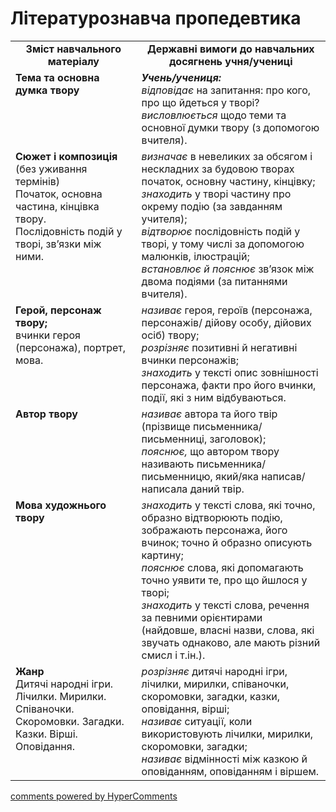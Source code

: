 <div id="hypercomments_widget" class="js-hypercomments-widget invisible"></div>

# Літературознавча пропедевтика

<table>
  <tr>
    <td width="40%" align="center"><b>Зміст навчального матеріалу<b></td>
    <td width="60%" align="center"><b>Державні вимоги до навчальних досягнень учня/учениці</b></td>
  </tr>
  <tr>
    <td width="40%" style="vertical-align:top !important;">
<b>Тема та основна думка твору</b>
</td>
    <td width="60%" style="vertical-align:top !important;">
<i><b>Учень/учениця:</b></i><br>
<i>відповідає</i> на запитання: про кого, про що йдеться у творі?<br>
<i>висловлюється</i> щодо теми та основної думки твору (з допомогою вчителя).
</td>
  </tr>
  <tr>
    <td width="40%" style="vertical-align:top !important;">
<b>Сюжет і композиція</b> <br>
(без уживання термінів)<br>
Початок, основна частина, кінцівка твору. <br>
Послідовність подій у творі, зв’язки між ними.
</td>
    <td width="60%" style="vertical-align:top !important;">
<i>визначає</i> в невеликих за обсягом і нескладних за будовою творах початок, основну частину, кінцівку;<br>
<i>знаходить</i> у творі частину про окрему подію (за завданням учителя); <br>
<i>відтворює</i> послідовність подій у творі, у тому числі за допомогою малюнків, ілюстрацій;<br>
<i>встановлює й пояснює</i> зв’язок між двома подіями (за питаннями вчителя).
</td>
  </tr>
  <tr>
    <td width="40%" style="vertical-align:top !important;">
<b>Герой, персонаж твору;</b><br> 
вчинки героя (персонажа), портрет, мова.</td>
    <td width="60%" style="vertical-align:top !important;">
<i>називає</i> героя, героїв (персонажа, персонажів/ дійову особу, дійових осіб) твору;<br> 
<i>розрізняє</i>  позитивні й негативні вчинки персонажів;<br>
<i>знаходить</i> у тексті опис зовнішності персонажа, факти про його вчинки, події, які з ним відбуваються.
</td>
  </tr>
  <tr>
    <td width="40%" style="vertical-align:top !important;">
    <b>Автор твору</b>
    </td>
    <td width="60%" style="vertical-align:top !important;">
<i>називає</i> автора та його твір (прізвище письменника/письменниці, заголовок);<br>
<i>пояснює,</i> що автором твору називають письменника/письменницю, який/яка написав/написала даний твір.
</td>
  </tr>
  <tr>
    <td width="40%" style="vertical-align:top !important;">
      <b>Мова художнього твору</b>
    </td>
    <td width="60%" style="vertical-align:top !important;">
<i>знаходить</i> у тексті слова, які точно, образно відтворюють подію, зображають персонажа, його вчинок; точно й образно описують картину;<br>
<i>пояснює</i> слова, які допомагають точно уявити те, про що йшлося у творі; <br>
<i>знаходить</i> у тексті слова, речення за певними орієнтирами (найдовше, власні назви, слова, які звучать однаково, але мають різний смисл і т.ін.).
</td>
  </tr>
  <tr>
    <td width="40%" style="vertical-align:top !important;">
<b>Жанр</b><br> 
Дитячі народні ігри. Лічилки. Мирилки. Співаночки. Скоромовки. Загадки. <br>
Казки.  Вірші. Оповідання.
</td>
    <td width="60%" style="vertical-align:top !important;">
<i>розрізняє</i> дитячі народні ігри, лічилки, мирилки, співаночки, скоромовки, загадки, казки, оповідання, вірші;<br>
<i>називає</i> ситуації, коли використовують лічилки, мирилки, скоромовки, загадки;<br>
<i>називає</i> відмінності між казкою й оповіданням, оповіданням і віршем.
</td>
  </tr>
</table>

<div class="js-hypercomments-container">
<a href="http://hypercomments.com" class="hc-link" title="comments widget">comments powered by HyperComments</a>
</div>